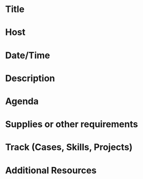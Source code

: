 # Title
# Host
# Date/Time

# Description

# Agenda

# Supplies or other requirements 

# Track (Cases, Skills, Projects)

# Additional Resources

